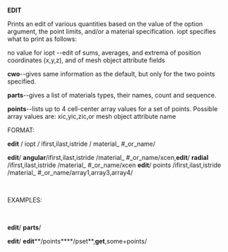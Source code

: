 
 **EDIT**

  Prints an edit of various quantities based on the value of the
  option argument, the point limits, and/or a material specification.
  iopt specifies what to print as follows:
 
   no value for iopt --edit of sums, averages, and extrema of
   position coordinates (x,y,z), and of mesh object attribute fields

   **cwo**--gives same information as the default, but only for the
   two points specified.

   **parts**--gives a list of materials types, their names, count and
   sequence.

   **points**--lists up to 4 cell-center array values for a set of
   points. Possible array values are: xic,yic,zic,or mesh object
   attribute name

 FORMAT:

  **edit** / iopt / ifirst,ilast,istride / material\_
#\_or\_name/

  **edit**/ **angular**/ifirst,ilast,istride
  /material\_
#\_or\_name/xcen,**edit**/ **radial**
  /ifirst,ilast,istride /material\_
#\_or\_name/xcen
  **edit**/ points
  /ifirst,ilast,istride
  /material\_
#\_or\_name/array1,array3,array4/

   

 EXAMPLES:

  

  **edit**/ **parts**/

  **edit**/
  **edit****/points****/pset**,**get**,some+points/
 
